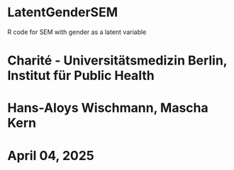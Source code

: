 # LatentGenderSEM
R code for SEM with gender as a latent variable 
# Charité - Universitätsmedizin Berlin, Institut für Public Health
# Hans-Aloys Wischmann, Mascha Kern
# April 04, 2025